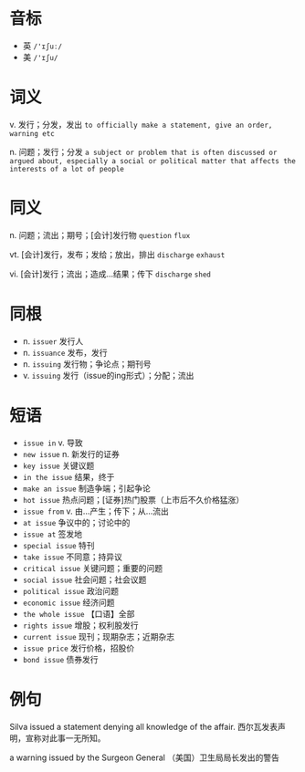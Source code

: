 # 音标

- 英 `/'ɪʃuː/`
- 美 `/'ɪʃu/`

# 词义

v. 发行；分发，发出
`to officially make a statement, give an order, warning etc`

n. 问题；发行；分发
`a subject or problem that is often discussed or argued about, especially a social or political matter that affects the interests of a lot of people`

# 同义

n. 问题；流出；期号；[会计]发行物
`question` `flux`

vt. [会计]发行，发布；发给；放出，排出
`discharge` `exhaust`

vi. [会计]发行；流出；造成…结果；传下
`discharge` `shed`

# 同根

- n. `issuer` 发行人
- n. `issuance` 发布，发行
- n. `issuing` 发行物；争论点；期刊号
- v. `issuing` 发行（issue的ing形式）；分配；流出

# 短语

- `issue in` v. 导致
- `new issue` n. 新发行的证券
- `key issue` 关键议题
- `in the issue` 结果，终于
- `make an issue` 制造争端；引起争论
- `hot issue` 热点问题；[证券]热门股票（上市后不久价格猛涨）
- `issue from` v. 由…产生；传下；从…流出
- `at issue` 争议中的；讨论中的
- `issue at` 签发地
- `special issue` 特刊
- `take issue` 不同意；持异议
- `critical issue` 关键问题；重要的问题
- `social issue` 社会问题；社会议题
- `political issue` 政治问题
- `economic issue` 经济问题
- `the whole issue` 【口语】全部
- `rights issue` 增股；权利股发行
- `current issue` 现刊；现期杂志；近期杂志
- `issue price` 发行价格，招股价
- `bond issue` 债券发行

# 例句

Silva issued a statement denying all knowledge of the affair.
西尔瓦发表声明，宣称对此事一无所知。

a warning issued by the Surgeon General
（美国）卫生局局长发出的警告


